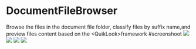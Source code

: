 # DocumentFileBrowser
Browse the files in the document file folder, classify files by suffix name,and preview files content based on the &lt;QuikLook>framework
#screenshoot
![](https://github.com/aduge/DocumentFileBrowser/tree/master/screenshoot/1.png)
![](https://github.com/aduge/DocumentFileBrowser/tree/master/screenshoot/2.png)
![](https://github.com/aduge/DocumentFileBrowser/tree/master/screenshoot/3.png)
![](https://github.com/aduge/DocumentFileBrowser/tree/master/screenshoot/4.png)
